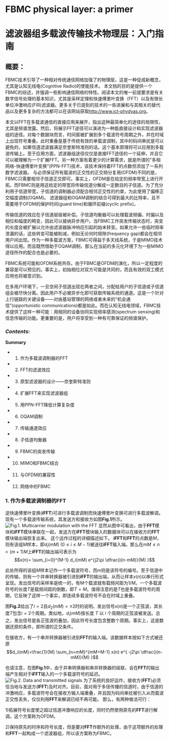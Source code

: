 # FBMC physical layer: a primer
# 滤波器组多载波传输技术物理层：入门指南

## 概要：
FBMC技术引导了一种相对传统通信网络加强了的物理层，这是一种促成新概念，尤其是认知无线电(Cognitive Radio)的使能技术。
本文档的目的是提供一个FBMC的综述，并强调一些影响通信网络的特性。阅读本文的唯一前提要求是有关数字信号处理的基本知识，尤其是采样定理和快速傅里叶变换（FFT）以及有限长单位冲激响应(FIR)滤波器。更多关于已提到的技术的一些进展和与其相关的替代品以及更多复杂的方法都可以在该网站获取<http://www.ict-phydyas.org>。

本文以FFT在多载波通信的直接应用来展开，指出这种最简单化的途径的局限性，尤其是频谱泄露。然后，将展示FFT途径可以演进为一种能直接设计和实现滤波器组的途径。对每个数据块而言，时间窗被扩展到多个载波符号周期之外，并在时域上出现符号重叠。此时重叠是基于传统有效的单载波调制，其中的码间串扰是可以避免的，如果信道滤波器满足奈奎斯特准则的话。这个基本原理将可以应用到多载波传输上。至于应用方面，滤波器组途径仅仅是直接FFT途径的一个延伸，并且它可以被理解为一个扩展FFT。另一种方案有着更少的计算需求，就是所谓的”多相网络-快速傅里叶变换"(PPN-FFT)技术，该技术保持着FFT的点数但添加了一系列数字滤波器。
与必须保证所有载波的正交性的正交频分复用(OFDM)不同的是，FBMC只需要相邻子信道正交即可。事实上，OFDM是在给定的频率带宽上进行开拓，而FBMC则是用这给定的带宽将传输信道分解成一定数目的子信道。为了充分利用子信道带宽，子信道的调制器必须配合相邻正交性的约束，为此使用了偏移正交幅度调制(OQAM)。
滤波器组和OQAM调制的结合可得到最大的比特率，且不需要用于OFDM的保护时间(guard time)和循环前缀(cyclic prefix)。

传输信道的效应在子信道层级被补偿。子信道均衡器可以处理载波频偏、时偏以及相位和幅度的畸变，因此可以接纳异步用户。当FBMC工作突发传输状态时，突变的长度会被扩展以允许由滤波器脉冲响应引起的始末转变。如果允许一些临时频率泄漏的话，这些转变可能被削减，例如无论何时频隙(frequency gap)都会在相邻用户间出现。作为一种多载波方案，FBMC可得益于多天线系统，于是MIMO技术得以应用。而且既然借助于OQAM调制，那么在当前的多元化环境下为一些MIMO途径所作的配合也是必要的。

FBMC系统可能和OFDM系统共存。由于FBMC是OFDM的演化，所以一定程度的兼容是可以预见的。事实上，初始相位对双方可能是共同的，而且有效的双工模式应用也将被意识到。

在多用户环境下，一旦空闲子信道出现在两者之间，分配给用户的子信道或子信道组会被尽快分离。因此用户不必被异步化即可获取传输系统的通道。这是一个针对上行链路的关键设备——对由基站管理的网络或者未来的“机会通信”(opportunistic communications)都是如此。而在认知无线电领域，FBMC技术提供了这样一种可能：用相同的设备协同实现频率感测(spectrum sensing)和信息传输的功能。更重要的是，用户将享受到一种有可靠保证的频谱保护。

### *Contents:*
**Summary**

* 1)  作为多载波调制器的FFT
* 2)  FFT的滤波效应
* 3)  原型滤波器的设计——奈奎斯特准则
* 4)  扩展FFT来实现滤波器组
* 5)  用PPN-FFT降低计算复杂度
* 6)  OQAM调制
* 7)  传输通道效应
* 8)  子信道均衡器
* 9)  FBMC的突发传输
* 10) MIMO和FBMC结合
* 11) 与OFDM的兼容性
* 12) 网络中的FBMC

### 1. 作为多载波调制器的FFT
逆快速傅里叶变换(**iFFT**)可进行多载波调制而快速傅里叶变换可进行多载波解调。现有一个多载波传输系统，其发送方和接收方如图**Fig.1**所示。
![ Fig.1.  Multicarrier modulation with the FFT ](./FBMC_Prime/Fig1.svg)
显然从图中可看出，由于**FFT**模块和**iFFT**模块串联在一起，发送方在**iFFT**模块输入的数据块可以在接收方的**FFT**模块输出端恢复出来。
这个运作过程的详细描述如下。
**iFFT**和**FFT**的点数是$M$，则有该组$M$样本，即$d_i(mM)$ ($0\le i \le M-1$)被送往**iFFT**输入端。那么在$mM \le n \lt (m+1)M$上**iFFT**的输出端可表示为
 $$x(n)= \sum_{i=0}^{M-1} d_i(mM) e^{j2\pi \dfrac{i(n-mM)}{M} }$$
 
此处所得的该组$M$样本记作一个多载波符号，而$m$则是该符号的编号。至于信道中的传输，则有一个并串转换器被引进到**iFFT**的输出端，从而让样本$x(n)$以串行形式呈现。发出信号的采样率是统一的，有M个载波就有载频间距为$1/M$。一个多载波符号的长度$T$是载频间距的倒数，即$T=M$。值得注意的是$T$也是多载波符号的周期，它反映了这样一个事实，即连续多载波符号不会在时域上重叠。

图**Fig.2**给出了$i=2$且$d_2(mM)=\pm2$时的说明。发出信号$x(n)$是一个正弦波，其长度$T$包含$i=2$个周期。类似地，$d_i(mM)$按长度 $T$  以   $i$ 个周期的正弦波被发送。总之，发出信号是各正弦波的叠加，因此符号长度包含整数个周期。事实上，这是数据还原的条件，即所谓的正交条件。

在接收方，有一个串并转换器被引进到**FFT**的输入端。该数据样本按如下方式被还原
$$d_i(mM)=\frac{1}{M} \sum_{n=mM}^{mM+M-1} x(n) e^{ -j2\pi \dfrac{i(n-mM)}{M} }$$

也请注意，在图**Fig.1**中，由于并串转换器和串并转换器的级联，会在**FFT**的输出端产生相对于**iFFT**输入的一个多载波符号的延迟。
![ Fig.2. Data and transmitted signals ]()
为了系统的良好运作，接收方(**FFT**)必须恰当地与发送方(**IFFT**)及时对齐。目前，面对用于多径传播的信道时，由于信道的冲激响应，多载波符号会在接收方输入端重叠，并且因为码间串扰被引入从而载波正交性丢失，仅仅利用**FFT**来解调已经不再可能。
那么，有两种做法可行：

1)拓展符号长度使之超过信道冲激响应的长度，同时仍然使用原先的**FFT**进行解调。这个方案称为OFDM。

2)保持原先的时序和符号长度，但是要对**FFT**作额外的处理，由于这项额外的处理和**FFT**一起构成一个滤波器组，所以该方案称为FBMC。
